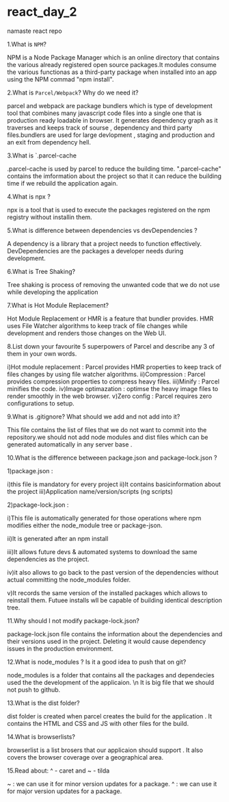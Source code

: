 # react_day_2
namaste react repo

1.What is `NPM`?

NPM is a Node Package Manager which is an online directory that contains the various already 
registered open source packages.It modules consume the various functionas as a third-party 
package when installed into an app using the NPM commad "npm install".

2.What is `Parcel/Webpack`? Why do we need it?

parcel and webpack are package bundlers which is type of development tool that combines many 
javascript code files into a single one that is production ready loadable in browser.
It generates dependency graph as it traverses and keeps track of sourse , dependency and
third party files.bundlers are used for large devlopment , staging and production and an exit
from dependency hell.

3.What is `.parcel-cache

.parcel-cache is used by parcel to reduce the building time. ".parcel-cache" contains the 
imformation about the project so that it can reduce the building time if we rebuild the 
application again.

4.What is npx ?

npx is a tool that is used to execute the packages registered on the npm registry without 
installin them.

5.What is difference between dependencies vs devDependencies ? 

A dependency is a library that a project needs to function effectively. 
DevDependencies are the packages a developer needs during development.

6.What is Tree Shaking?

Tree shaking is process of removing the unwanted code that we do not use while developing 
the application

7.What is Hot Module Replacement?

Hot Module Replacement or HMR is a feature that bundler provides. HMR uses File Watcher 
algorithms to keep track of file changes while development and renders those changes on 
the Web UI.

8.List down your favourite 5 superpowers of Parcel and describe any 3 of them in your 
own words.

i)Hot module replacement : Parcel provides HMR properties to keep track of files changes by 
using file watcher algorithms.
ii)Compression : Parcel provides compression properties to compress heavy files.
iii)Minify : Parcel minifies the code.
iv)Image optimazation : optimse the heavy image files to render smoothly in the web browser.
v)Zero config : Parcel requires zero configurations to setup.

9.What is .gitignore? What should we add and not add into it?

This file contains the list of files that we do not want to commit into the repository.we 
should not add node modules and dist files which can be generated automatically in any 
server base .

10.What is the difference betweeen package.json and package-lock.json ?

1)package.json :

i)this file is mandatory for every project
ii)It contains basicinformation about the project
iii)Application name/version/scripts (ng scripts)


2)package-lock.json :

i)This file is automatically generated for those operations where npm modifies either the 
  node_module tree or package-json.

ii)It is generated after an npm install

iii)It allows future devs & automated systems to download the same dependencies as the 
    project.

iv)it also allows to go back to the past version of the dependencies without actual 
   committing the node_modules folder.

v)It records the same version of the installed packages which allows to reinstall them. 
  Futuee installs wll be capable of building identical description tree.

11.Why should I not modify package-lock.json?

package-lock.json file contains the information about the dependencies and their versions 
used in the project. Deleting it would cause dependency issues in the production environment.

12.What is node_modules ? Is it a good idea to push that on git?

node_modules is a folder that contains all the packages and dependecies used the the 
development of the applicaion. \n It is big file that we should not push to github.

13.What is the dist folder?

dist folder is created when parcel creates the build for the application . It contains 
the HTML and CSS and JS with other files for the build.

14.What is browserlists?

browserlist is a list brosers that our applicaion should support . It also covers the 
browser coverage over a geographical area.

15.Read about: ^ - caret and ~ - tilda

~ : we can use it for minor version updates for a package.
^ : we can use it for major version updates for a package.

